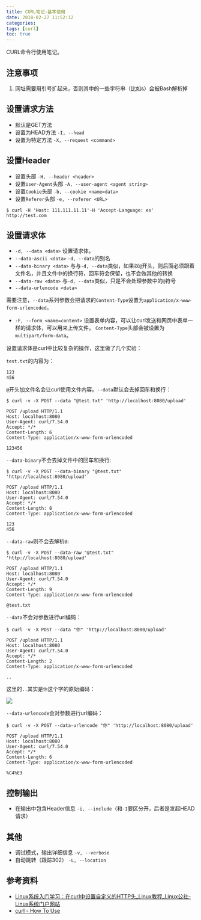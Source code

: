 ```yaml
---
title: CURL笔记-基本使用
date: 2018-02-27 11:52:12
categories:
tags: [curl]
toc: true
---
```


CURL命令行使用笔记。

<!-- more -->

## 注意事项

1. 网址需要用引号扩起来，否则其中的一些字符串（比如`&`）会被Bash解析掉

## 设置请求方法

- 默认是GET方法
- 设置为HEAD方法 `-I, --head`
- 设置为特定方法 `-X, --request <command>`

## 设置Header

- 设置头部 `-H, --header <header>` 
- 设置`User-Agent`头部 `-A, --user-agent <agent string>` 
- 设置`Cookie`头部 `-b, --cookie <name=data>` 
- 设置`Referer`头部 `-e, --referer <URL>` 

```
$ curl -H 'Host: 111.111.11.11'-H 'Accept-Language: es' http://test.com
```

## 设置请求体

- `-d, --data <data>` 设置请求体。
- `--data-ascii <data>` `-d, --data`的别名
- `--data-binary <data>` 与与`-d, --data`类似，如果以`@`开头，则后面必须跟着文件名，并且文件中的换行符，回车符会保留，也不会做其他的转换
- `--data-raw <data>` 与`-d, --data`类似，只是不会处理参数中的`@`符号
- `--data-urlencode <data>`

需要注意，`--data`系列参数会把请求的`Content-Type`设置为`application/x-www-form-urlencoded`。

- `-F, --form <name=content>` 设置表单内容，可以让curl发送和网页中表单一样的请求体，可以用来上传文件，
`Content-Type`头部会被设置为`multipart/form-data`。

设置请求体是curl中比较复杂的操作，这里做了几个实验：

`test.txt`的内容为：

```
123
456
```

`@`开头加文件名会让curl使用文件内容。`--data`默认会去掉回车和换行：

```
$ curl -v -X POST --data "@test.txt" 'http://localhost:8080/upload'

POST /upload HTTP/1.1
Host: localhost:8080
User-Agent: curl/7.54.0
Accept: */*
Content-Length: 6
Content-Type: application/x-www-form-urlencoded

123456
```

`--data-binary`不会去掉文件中的回车和换行:

```
$ curl -v -X POST --data-binary "@test.txt" 'http://localhost:8080/upload'

POST /upload HTTP/1.1
Host: localhost:8080
User-Agent: curl/7.54.0
Accept: */*
Content-Length: 8
Content-Type: application/x-www-form-urlencoded

123
456
```

`--data-raw`则不会去解析`@`:

```
$ curl -v -X POST --data-raw "@test.txt" 'http://localhost:8080/upload'

POST /upload HTTP/1.1
Host: localhost:8080
User-Agent: curl/7.54.0
Accept: */*
Content-Length: 9
Content-Type: application/x-www-form-urlencoded

@test.txt
```

`--data`不会对参数进行url编码：

```
$ curl -v -X POST --data "你" 'http://localhost:8080/upload'

POST /upload HTTP/1.1
Host: localhost:8080
User-Agent: curl/7.54.0
Accept: */*
Content-Length: 2
Content-Type: application/x-www-form-urlencoded

..
```

这里的`..`其实是`你`这个字的原始编码：

![](/img/tools/curl-not-urlencode-body.png)

`--data-urlencode`会对参数进行url编码：

```
$ curl -v -X POST --data-urlencode "你" 'http://localhost:8080/upload'

POST /upload HTTP/1.1
Host: localhost:8080
User-Agent: curl/7.54.0
Accept: */*
Content-Length: 6
Content-Type: application/x-www-form-urlencoded

%C4%E3
```

## 控制输出

- 在输出中包含Header信息 `-i, --include`（和`-I`要区分开，后者是发起HEAD请求）

## 其他

- 调试模式，输出详细信息 `-v, --verbose`
- 自动跳转（跟踪302） `-L, --location`


## 参考资料
- [Linux系统入门学习：在curl中设置自定义的HTTP头_Linux教程_Linux公社-Linux系统门户网站](https://www.linuxidc.com/Linux/2015-02/114220.htm)
- [curl - How To Use](https://curl.haxx.se/docs/manpage.html)